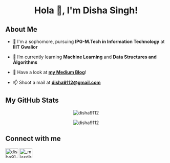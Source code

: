 <h1 align="center">Hola 👋, I'm Disha Singh!</h1>

## About Me

- 🔭 I'm a sophomore, pursuing **IPG-M.Tech in Information Technology** at **IIIT Gwalior**

- 🌱 I’m currently learning **Machine Learning** and **Data Structures and Algorithms**

- 📝 Have a look at [**my Medium Blog**](https://medium.com/@disha9112)!

- 📫 Shoot a mail at **disha9112@gmail.com**

## My GitHub Stats

<div align="center">
<p><img align="center" src="https://github-readme-stats.vercel.app/api?username=disha9112&show_icons=true&theme=dracula" alt="disha9112" />

<p><img align="center" src="https://github-readme-streak-stats.herokuapp.com?user=disha9112&theme=dracula&date_format=M%20j%5B%2C%20Y%5D" alt="disha9112" /></p>
</div>

## Connect with me

<p align="left">
<a href="https://linkedin.com/in/disha9112" target="blank"><img align="center" src="https://raw.githubusercontent.com/rahuldkjain/github-profile-readme-generator/master/src/images/icons/Social/linked-in-alt.svg" alt="disha9112" height="30" width="40" /></a>
<a href="https://instagram.com/_missdirected_" target="blank"><img align="center" src="https://raw.githubusercontent.com/rahuldkjain/github-profile-readme-generator/master/src/images/icons/Social/instagram.svg" alt="_missdirected_" height="30" width="40" /></a>
</p>
